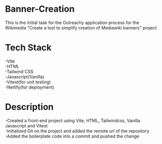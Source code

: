 # Banner-Creation                               
This is the initial task for the Outreachy application process for the Wikimedia "Create a tool to simplify creation of Mediawiki banners" project                                 
<h1>Tech Stack</h1>                                         
-Vite    
<br>
-HTML   
<br>
-Tailwind CSS
<br>
-Javascript(Vanilla)   
<br>
-Vitest(for unit testing) 
<br>
-Netlify(for deployment)
<br>
<h1>Description</h1>
-Created a front-end project using Vite, HTML, Tailwindcss, Vanilla Javascript and Vitest
<br>
-Initialized Git on the project and added the remote url of the repository
<br>
-Added the boilerplate code into a commit and pushed the change 

